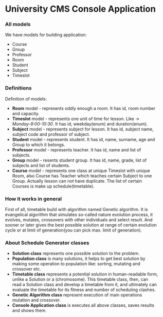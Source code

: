#  University CMS Console Application

### All models
We have models for building application:

* Course
* Group
* Professor
* Room
* Student
* Subject
* Timeslot

### Definitions
Definition of models:

* **Room** model -  represents oddly enough a room. 
  It has id, room number and capacity.
* **Timeslot** model - represents one unit of time for lesson.
  Like -> _Monday-9:00-10:30_. It has id, weekday(enum) and duration(enum).
* **Subject** model - represents subject for lesson.
    It has id, subject name, subject code and professor of subject.
* **Student** model - represents student. It has id, name, surname, 
        age and Group to which it belongs.
* **Professor** model - represents teacher. It has id, name and list of subjects.
* **Group** model - resents student group.
    It has id, name, grade, list of subjects and list of students.
* **Course** model - represents one class at unique Timeslot with unique Room, also Course 
    has Teacher which teaches certain Subject to one Group. 
  Actually lesson can not have duplicate. The list of certain Courses is make up schedule(timetable). 

### How it works in general
   
 First of all, timetable build with  algorithm named Genetic algorithm.
It is evangelical algorithm that simulates so-called nature evolution process,
it evolves, mutates, crossovers with other individuals and select result.
And sooner or later gives the best possible solution at range of certain evolution cycle or at limit of 
generation(you can pick max. limit of generation).

### About Schedule Generator classes

* **Solution class** represents one possible solution to the problem.
* **Population class** is many solutions, it helps to get best solution by making some operation
     to population like: sorting, mutating and crossover etc.
* **Timetable class**  represents a potential solution in human-readable form, 
  unlike a Solution or a (chromosome). This timetable class, then, can read a Solution class 
  and develop a timetable from it, and ultimately can evaluate the timetable
  for its fitness and number of scheduling clashes.
* **Genetic Algorithm class** represent execution of main operations mutation and crossover.
* **Console Application class** is executes all above classes, saves results and shows them.

